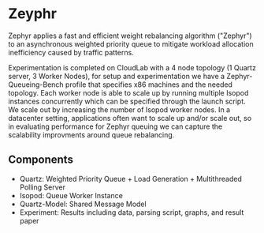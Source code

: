 # Zeyphr

Zephyr applies a fast and efficient weight rebalancing algorithm ("Zephyr") to an asynchronous weighted priority queue to mitigate workload allocation inefficiency caused by traffic patterns.

Experimentation is completed on CloudLab with a 4 node topology (1 Quartz server, 3 Worker Nodes), for setup and experimentation we have a Zephyr-Queueing-Bench profile that specifies x86 machines and the needed topology. Each worker node is able to scale up by running multiple Isopod instances concurrently which can be specified through the launch script. We scale out by increasing the number of Isopod worker nodes. In a datacenter setting, applications often want to scale up and/or scale out, so in evaluating performance for Zephyr queuing we can capture the scalability improvments around queue rebalancing.

## Components

- Quartz: Weighted Priority Queue + Load Generation + Multithreaded Polling Server
- Isopod: Queue Worker Instance
- Quartz-Model: Shared Message Model
- Experiment: Results including data, parsing script, graphs, and result paper
